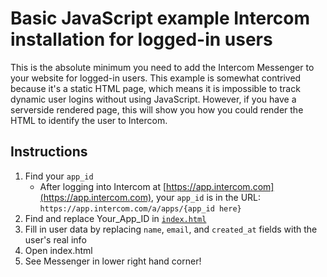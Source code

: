 # Basic JavaScript example Intercom installation for logged-in users

This is the absolute minimum you need to add the Intercom Messenger to your website for logged-in users. This example is somewhat contrived because it's a static HTML page, which means it is impossible to track dynamic user logins without using JavaScript. However, if you have a serverside rendered page, this will show you how you could render the HTML to identify the user to Intercom.

## Instructions

1. Find your `app_id`
    * After logging into Intercom at [https://app.intercom.com](https://app.intercom.com), your `app_id` is in the URL: `https://app.intercom.com/a/apps/{app_id here}`
1. Find and replace Your_App_ID in [`index.html`](https://github.com/intercom/example-basic-javascript-install/blob/master/index.html)
1. Fill in user data by replacing `name`, `email`, and `created_at` fields with the user's real info
1. Open index.html
1. See Messenger in lower right hand corner!
